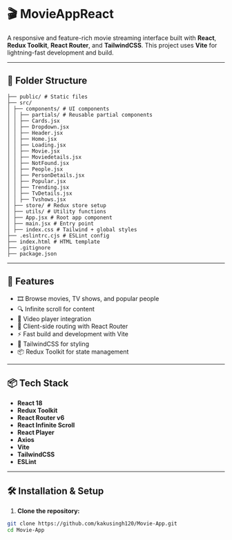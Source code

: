 # 🎬 MovieAppReact

A responsive and feature-rich movie streaming interface built with **React**, **Redux Toolkit**, **React Router**, and **TailwindCSS**. This project uses **Vite** for lightning-fast development and build.

---

## 📁 Folder Structure
```
├── public/ # Static files
├── src/
│ ├── components/ # UI components
│ │ ├── partials/ # Reusable partial components
│ │ ├── Cards.jsx
│ │ ├── Dropdown.jsx
│ │ ├── Header.jsx
│ │ ├── Home.jsx
│ │ ├── Loading.jsx
│ │ ├── Movie.jsx
│ │ ├── Moviedetails.jsx
│ │ ├── NotFound.jsx
│ │ ├── People.jsx
│ │ ├── PersonDetails.jsx
│ │ ├── Popular.jsx
│ │ ├── Trending.jsx
│ │ ├── TvDetails.jsx
│ │ ├── Tvshows.jsx
│ ├── store/ # Redux store setup
│ ├── utils/ # Utility functions
│ ├── App.jsx # Root app component
│ ├── main.jsx # Entry point
│ ├── index.css # Tailwind + global styles
├── .eslintrc.cjs # ESLint config
├── index.html # HTML template
├── .gitignore
├── package.json
```


---

## 🚀 Features

- 🎞️ Browse movies, TV shows, and popular people
- 🔍 Infinite scroll for content
- 🎥 Video player integration
- 🧭 Client-side routing with React Router
- ⚡ Fast build and development with Vite
- 🌈 TailwindCSS for styling
- 📦 Redux Toolkit for state management

---

## 📦 Tech Stack

- **React 18**
- **Redux Toolkit**
- **React Router v6**
- **React Infinite Scroll**
- **React Player**
- **Axios**
- **Vite**
- **TailwindCSS**
- **ESLint**

---

## 🛠️ Installation & Setup

1. **Clone the repository:**

```bash
git clone https://github.com/kakusingh120/Movie-App.git
cd Movie-App
```
